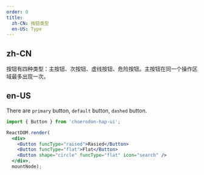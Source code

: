 ```yaml
---
order: 0
title:
  zh-CN: 按钮类型
  en-US: Type
---
```


## zh-CN

按钮有四种类型：主按钮、次按钮、虚线按钮、危险按钮。主按钮在同一个操作区域最多出现一次。

## en-US

There are `primary` button, `default` button, `dashed` button.

````jsx
import { Button } from 'choerodon-hap-ui';

ReactDOM.render(
  <div>
    <Button funcType="raised">Rasied</Button>
    <Button funcType="flat">Flat</Button>
    <Button shape="circle" funcType="flat" icon="search" />
  </div>,
  mountNode);
````
